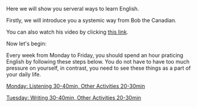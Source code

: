 Here we will show you serveral ways to learn English. 

Firstly, we will introduce you a systemic way from Bob the Canadian. 

You can also watch his video by clicking [this link](https://www.youtube.com/watch?v=5-T6Xqlh6BU&t=241s).

Now let's begin:

Every week from Monday to Friday, you should spend an hour praticing English by following these steps below. You do not have to have too much pressure on yourself, in contrast, you need to see these things as a part of your daily life.

[Monday: Listening 30-40min, Other Activities 20-30min](https://github.com/fmxs/LearningEnglish/tree/main/Learn%20English%20with%20Bob%20the%20Canadian/Monday#readme)

[Tuesday: Writing 30-40min, Other Activities 20-30min](https://github.com/fmxs/LearningEnglish/blob/main/Learn%20English%20with%20Bob%20the%20Canadian/Tuesday/readme.md)

